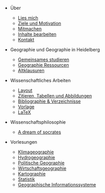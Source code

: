 - Über
  - [Lies mich](README.md)
  - [Ziele und Motivation](about/ziele-motivation.md)
  - [Mitmachen](about/mitmachen.md)
  - [Inhalte bearbeiten](about/contribute.md)
  - [Kontakt](about/kontakt.md)

- Geographie und Geographie in Heidelberg
  - [Gemeinsames studieren](gemeinsames-studieren/alternativer-messenger.md)
  - [Geographie Ressourcen](geographie-ressourcen/geographie-heidelberg.md)
  - [Altklausuren](altklausuren/altklausuren.md)

- Wissenschaftliches Arbeiten
  - [Layout](wissenschaft/layout.md)
  - [Zitieren, Tabellen und Abbildungen](wissenschaft/zitieren-tabellen-abbildungen.md)
  - [Bibliographie & Verzeichnisse](wissenschaft/bibliographie.md)
  - [Vorlage](wissenschaft/vorlage.md)
  - [LaTeX](wissenschaft/latex.md)

- Wissenschaftsphilosophie
  - [A dream of socrates](wissenschaftsphilosophie/a-dream-of-scrates.md)

- Vorlesungen
  - [Klimageographie](klimageographie/00-allgemeines.md)
  - [Hydrogeographie](hydrogeographie/00-allgemeines.md)
  - [Politische Geographie](politische-geographie/00-allgemeines.md)
  - [Wirtschaftsgeographie](wirtschaftsgeographie/00-allgemeines.md)
  - [Kartographie](kartographie/00-allgemeines.md)
  - [Statistik](statistik/00-allgemeines.md)
  - [Geographische Informationssysteme](gis/00-allgemeines.md)
